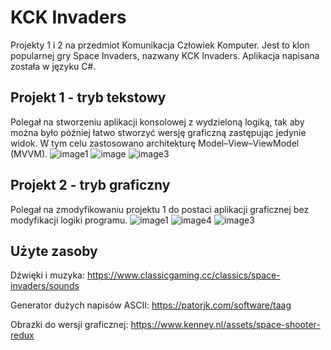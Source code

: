 # KCK Invaders
Projekty 1 i 2 na przedmiot Komunikacja Człowiek Komputer. Jest to klon popularnej gry Space Invaders, nazwany KCK Invaders. Aplikacja napisana została w języku C#.

## Projekt 1 - tryb tekstowy
Polegał na stworzeniu aplikacji konsolowej z wydzieloną logiką, tak aby można było później łatwo stworzyć wersję graficzną zastępując jedynie widok. W tym celu zastosowano architekturę Model–View–ViewModel (MVVM).
![image1](https://user-images.githubusercontent.com/89144111/169024660-fb6c643a-70f4-424f-9321-57b226124b3c.png)
![image](https://user-images.githubusercontent.com/89144111/169024582-79e695ca-9787-425c-98d4-59af10cc37e7.png)
![image3](https://user-images.githubusercontent.com/89144111/169024692-4737a092-872d-42de-a280-2a65c2cb8db0.png)
## Projekt 2 - tryb graficzny
Polegał na zmodyfikowaniu projektu 1 do postaci aplikacji graficznej bez modyfikacji logiki programu.
![image1](https://user-images.githubusercontent.com/89144111/169025159-32247fea-0923-4ecd-b0a2-fd19caddbf04.png)
![image4](https://user-images.githubusercontent.com/89144111/169025175-495df930-a052-4cbe-be90-6b9445dfebb0.png)
![image3](https://user-images.githubusercontent.com/89144111/169025186-f376dd4b-0cfa-4008-be6a-ca8b6f771d89.png)

## Użyte zasoby
Dźwięki i muzyka:
https://www.classicgaming.cc/classics/space-invaders/sounds

Generator dużych napisów ASCII:
https://patorjk.com/software/taag

Obrazki do wersji graficznej:
https://www.kenney.nl/assets/space-shooter-redux
